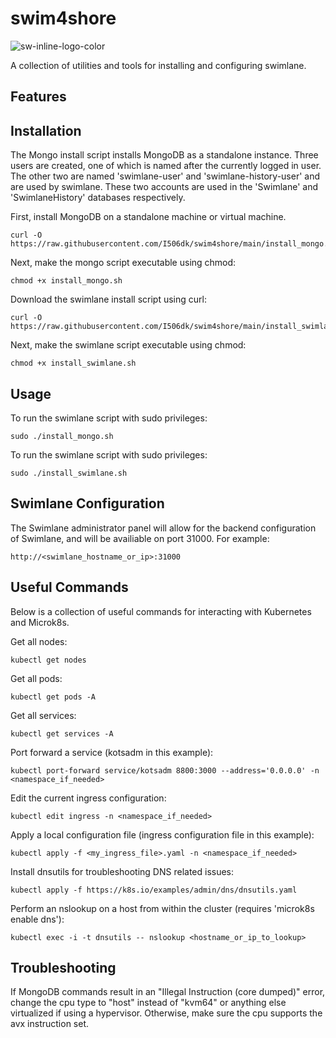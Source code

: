 # swim4shore

![sw-inline-logo-color](https://github.com/I506dk/swim4shore/assets/33561466/4d9bb750-e136-4bed-9ce3-ab0312c0854a)

A collection of utilities and tools for installing and configuring swimlane.

## Features

## Installation

The Mongo install script installs MongoDB as a standalone instance. Three users are created, one of which is named after the currently logged in user. The other two are named 'swimlane-user' and 'swimlane-history-user' and are used by swimlane. These two accounts are used in the 'Swimlane' and 'SwimlaneHistory' databases respectively.

First, install MongoDB on a standalone machine or virtual machine.
```
curl -O https://raw.githubusercontent.com/I506dk/swim4shore/main/install_mongo.sh
```
Next, make the mongo script executable using chmod:
```
chmod +x install_mongo.sh
```

Download the swimlane install script using curl:
```
curl -O https://raw.githubusercontent.com/I506dk/swim4shore/main/install_swimlane.sh
```
Next, make the swimlane script executable using chmod:
```
chmod +x install_swimlane.sh
```

## Usage

To run the swimlane script with sudo privileges:
```
sudo ./install_mongo.sh
```
To run the swimlane script with sudo privileges:
```
sudo ./install_swimlane.sh
```

## Swimlane Configuration
The Swimlane administrator panel will allow for the backend configuration of Swimlane, and will be availiable on port 31000.
For example:
```
http://<swimlane_hostname_or_ip>:31000
```


## Useful Commands
Below is a collection of useful commands for interacting with Kubernetes and Microk8s.

Get all nodes:
```
kubectl get nodes
```
Get all pods:
```
kubectl get pods -A
```
Get all services:
```
kubectl get services -A
```
Port forward a service (kotsadm in this example):
```
kubectl port-forward service/kotsadm 8800:3000 --address='0.0.0.0' -n <namespace_if_needed> 
```
Edit the current ingress configuration:
```
kubectl edit ingress -n <namespace_if_needed>
```
Apply a local configuration file (ingress configuration file in this example):
```
kubectl apply -f <my_ingress_file>.yaml -n <namespace_if_needed>
```
Install dnsutils for troubleshooting DNS related issues:
```
kubectl apply -f https://k8s.io/examples/admin/dns/dnsutils.yaml
```
Perform an nslookup on a host from within the cluster (requires 'microk8s enable dns'):
```
kubectl exec -i -t dnsutils -- nslookup <hostname_or_ip_to_lookup>
```

## Troubleshooting
If MongoDB commands result in an "Illegal Instruction (core dumped)" error, change the cpu type to "host" instead of "kvm64" or anything else virtualized if using a hypervisor.
Otherwise, make sure the cpu supports the avx instruction set.